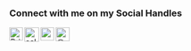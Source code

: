 ### Connect with me on my Social Handles

<a href="https://www.linkedin.com/in/priyanshi-gupta-23301/">
    <img align="left" alt="Priyanshi gupta | Linkedin" width="24px" src="https://github.com/TheDudeThatCode/TheDudeThatCode/blob/master/Assets/Linkedin.svg" />
  </a>
   <a href="https://twitter.com/selfcares321">
    <img align="left" alt="selfcares321 | Twitter" width="26px" src="https://github.com/TheDudeThatCode/TheDudeThatCode/blob/master/Assets/Twitter.svg" />
</a> 
  <a href="https://www.instagram.com/_shi_23301/">
    <img align="left" alt="_shi_23301 | Instagram" width="24px" src="https://github.com/TheDudeThatCode/TheDudeThatCode/blob/master/Assets/Instagram.svg" />
  </a><a href="https://medium.com/@_shi_23301" target="blank"><img align="left" src="https://cdn.jsdelivr.net/npm/simple-icons@3.0.1/icons/medium.svg" alt="@_shi_23301" height="25" width="25" /></a> 

<br>
<br>
<br>
